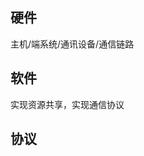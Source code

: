 


## 硬件
主机/端系统/通讯设备/通信链路
## 软件
实现资源共享，实现通信协议
## 协议

<!--stackedit_data:
eyJoaXN0b3J5IjpbLTgwMTExNDY5OV19
-->